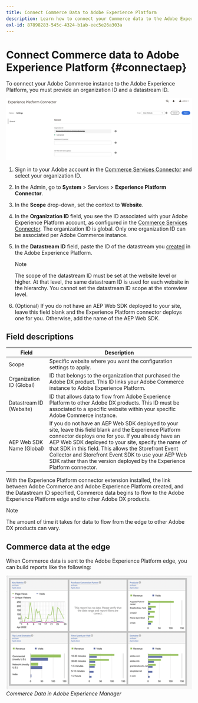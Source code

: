 ```yaml
---
title: Connect Commerce Data to Adobe Experience Platform
description: Learn how to connect your Commerce data to the Adobe Experience Platform.
exl-id: 87898283-545c-4324-b1ab-eec5e26a303a
---
```

# Connect Commerce data to Adobe Experience Platform {#connectaep}

To connect your Adobe Commerce instance to the Adobe Experience Platform, you must provide an organization ID and a datastream ID.

![Experience Platform connector configuration](assets/epc-config.png)

1. Sign in to your Adobe account in the [Commerce Services Connector](../landing/saas.md#organizationid) and select your organization ID.

1. In the Admin, go to **System** > Services > **Experience Platform Connector**.

1. In the **Scope** drop-down, set the context to **Website**.

1. In the **Organization ID** field, you see the ID associated with your Adobe Experience Platform account, as configured in the [Commerce Services Connector](../landing/saas.md#organizationid). The organization ID is global. Only one organization ID can be associated per Adobe Commerce instance.

1. In the **Datastream ID** field, paste the ID of the datastream you [created](https://experienceleague.adobe.com/docs/experience-platform/edge/datastreams/overview.html#create) in the Adobe Experience Platform.

    >[!NOTE]
    >
    >The scope of the datastream ID must be set at the website level or higher. At that level, the same datastream ID is used for each website in the hierarchy. You cannot set the datastream ID scope at the storeview level.

1. (Optional) If you do not have an AEP Web SDK deployed to your site, leave this field blank and the Experience Platform connector deploys one for you. Otherwise, add the name of the AEP Web SDK.

## Field descriptions

| Field | Description |
|--- |--- |
| Scope | Specific website where you want the configuration settings to apply. |
| Organization ID (Global)| ID that belongs to the organization that purchased the Adobe DX product. This ID links your Adobe Commerce instance to Adobe Experience Platform. |
| Datastream ID (Website) | ID that allows data to flow from Adobe Experience Platform to other Adobe DX products. This ID must be associated to a specific website within your specific Adobe Commerce instance. |
|AEP Web SDK Name (Global)| If you do not have an AEP Web SDK deployed to your site, leave this field blank and the Experience Platform connector deploys one for you. If you already have an AEP Web SDK deployed to your site, specify the name of that SDK in this field. This allows the Storefront Event Collector and Storefront Event SDK to use your AEP Web SDK rather than the version deployed by the Experience Platform connector.|

With the Experience Platform connector extension installed, the link between Adobe Commerce and Adobe Experience Platform created, and the Datastream ID specified, Commerce data begins to flow to the Adobe Experience Platform edge and to other Adobe DX products. 

>[!NOTE]
>
> The amount of time it takes for data to flow from the edge to other Adobe DX products can vary.

## Commerce data at the edge

When Commerce data is sent to the Adobe Experience Platform edge, you can build reports like the following:

![Commerce Data in Adobe Experience Manager](assets/aem-data-1.png)
_Commerce Data in Adobe Experience Manager_
